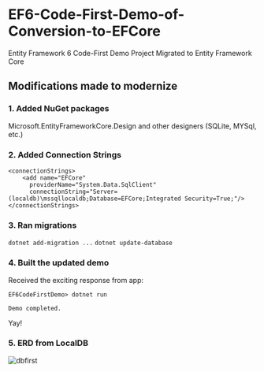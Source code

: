 # EF6-Code-First-Demo-of-Conversion-to-EFCore
Entity Framework 6 Code-First Demo Project Migrated to Entity Framework Core


## Modifications made to modernize

### 1. Added NuGet packages

Microsoft.EntityFrameworkCore.Design and other designers (SQLite, MYSql, etc.)

### 2. Added Connection Strings

	<connectionStrings>
		<add name="EFCore"
		  providerName="System.Data.SqlClient"
		  connectionString="Server=(localdb)\mssqllocaldb;Database=EFCore;Integrated Security=True;"/>
	</connectionStrings>

### 3. Ran migrations

`dotnet add-migration ...`
`dotnet update-database`

### 4. Built the updated demo

Received the exciting response from app:
    
    EF6CodeFirstDemo> dotnet run

    Demo completed.

Yay!

### 5. ERD from LocalDB

![dbfirst](https://user-images.githubusercontent.com/8033475/160741337-715cfa6f-818a-40b2-9154-acf3b4d2dd57.png)
